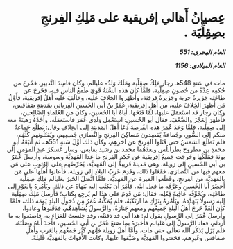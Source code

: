 <h1 dir="rtl">عِصيانُ أَهالي إفريقية على مَلِكِ الفِرنجِ بصِقِلِّيَة .</h1>

<h5 dir="rtl">العام الهجري:  551

العام الميلادي: 1156

</h5>

<p dir="rtl">مات في سَنةِ 548هـ رجار مَلِكُ صِقِلِّية ومَلَكَ وَلدُه غليالم، وكان فاسِدَ التَّدبيرِ، فخَرجَ من حُكمِه عِدَّةٌ من حُصونِ صِقِلِّية، فلمَّا كان هذه السَّنَةُ قَوِيَ طَمعُ الناسِ فيه، فخَرجَ عن طاعَتِه جَزيرةُ جربة وجَزيرةُ قرقنة، وأَظهَروا الخِلافَ عليه، وخالَفَ عليه أَهلُ إفريقية، فأَوَّلُ مَن أَظهرَ الخِلافَ عليه، من أَهلِ إفريقية، عُمَرُ بنُ أبي الحُسينِ الفِرياني بمَدينةِ صَفاقس، وكان رجار قد استَعمَلَ عليها، لمَّا فَتَحَها، أَباهُ أبا الحُسينِ، وكان من العُلماءِ الصَّالِحين، فأَظهَرَ العَجْزَ والضَّعْفَ، فقال أبو الحُسينِ: استَعْمِل وَلَدِي عُمَرَ فاستَعمَلَه، وأَخَذَهُ رَهينَةً معه إلى صِقِلِّية، فلمَّا وَجَدَ عُمَرُ هذه الفُرصةَ دَعَا أَهلَ المَدينةِ إلى الخِلافِ وقال: يَطلُع جَماعةٌ منكم إلى السُّورِ، وجَماعةٌ يَقصِدون مَساكِنَ الفِرنجِ والنَّصارَى جَميعِهم، ويَقتُلُونهم كُلَّهُم، فلم تَطلُع الشمسُ حتى قَتَلوا الفِرنجَ عن آخرِهِم، وكان ذلك أَوَّلَ سَنةِ 551هـ، ثم أَتبَعَهُ أبو محمدِ بن مطروح بطَرابلُس وبعدَهُما محمد بن رشيد بقابس، وسار عَسكرُ عبدِ المؤمنِ إلى بونة فمَلَكَها وخَرجَت جَميعُ إفريقية عن حُكمِ الفِرنجِ ما عدا المَهدِيَّة وسوسة، وأَرسلَ عُمَرُ بن أبي الحُسينِ إلى زويلة، وهي مَدينةٌ قَريبةٌ إلى المَهديَّة، يُحَرِّضُهم على الوُثوبِ على مَن معهم فيها من النَّصارَى، ففَعَلوا ذلك، وقَدِمَ عَربُ البلادِ إلى زويلة، فأَعانوا أَهلَها على مَن بالمَهدِيَّة من الفِرنجِ، وقَطَعوا الميرةَ عن المَهدِيَّة. فلمَّا اتَّصَلَ الخَبرُ بغليالم مَلِكِ صِقِلِّية أَحضَرَ أبا الحُسينِ وعَرَّفَه ما فعل ابنُه، فأَمَرَ أن يَكتُب إليه يَنهاهُ عن ذلك، ويَأمُرهُ بالعَوْدِ إلى طاعَتِه، ويُخَوِّفُه عاقِبةَ فِعْلِه، فقال: مَن قَدِمَ على هذا لم يَرجِع بِكتابٍ؛ فأَرسلَ مَلِكُ صِقِلِّية إليه رَسولًا يَتَهَدَّدهُ، ويَأمُرهُ بِتَرْكِ ما ارتَكَبَهُ، فلم يُمَكِّنهُ عُمَرُ مِن دُخولِ البلدِ يَومَه ذلك، فلمَّا كان الغَدُ خَرجَ أَهلُ البلدِ جَميعُهم ومعهم جَنازةٌ، والرَّسولُ يُشاهِدهُم، فدَفَنوها وعادوا، وأَرسلَ عُمَرُ إلى الرَّسولِ يقول له: هذا أبي قد دَفنتُه، وقد جَلستُ للعَزاءِ به، فاصنَعوا به ما أَردتُم، فعاد الرَّسولُ إلى غليالم فأَخبرَهُ بما صَنعَ عُمَرُ بن أبي الحُسينِ، فأَخذَ أَباهُ وصَلَبَهُ، فلم يَزَل يَذكُر الله تعالى حتى مات، وأمَّا أَهلُ زويلة فإنهم كَثُرَ جَمعُهم بالعَربِ وأَهلِ صفاقس وغَيرِهم، فحَصَروا المَهدِيَّة وضَيَّقوا عليها، وكانت الأَقواتُ بالمَهدِيَّة قَليلةً.</p></br>
